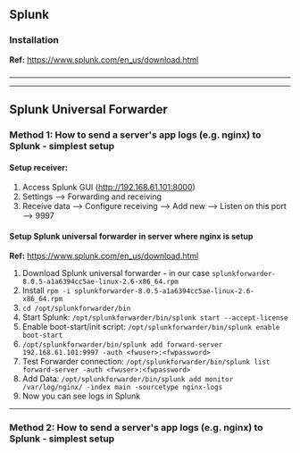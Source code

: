 ## Splunk

### Installation
**Ref:** https://www.splunk.com/en_us/download.html


###

----
----

## Splunk Universal Forwarder

### Method 1: How to send a server's app logs (e.g. nginx) to Splunk - simplest setup

#### Setup receiver:
1. Access Splunk GUI (http://192.168.61.101:8000)
2. Settings --> Forwarding and receiving
3. Receive data --> Configure receiving --> Add new --> Listen on this port --> 9997

#### Setup Splunk universal forwarder in server where nginx is setup
**Ref:** https://www.splunk.com/en_us/download.html
1. Download Splunk universal forwarder - in our case `splunkforwarder-8.0.5-a1a6394cc5ae-linux-2.6-x86_64.rpm`
2. Install `rpm -i splunkforwarder-8.0.5-a1a6394cc5ae-linux-2.6-x86_64.rpm`
3. `cd /opt/splunkforwarder/bin`
4. Start Splunk: `/opt/splunkforwarder/bin/splunk start --accept-license`
5. Enable boot-start/init script: `/opt/splunkforwarder/bin/splunk enable boot-start`
6. `/opt/splunkforwarder/bin/splunk add forward-server 192.168.61.101:9997 -auth <fwuser>:<fwpassword>`
7. Test Forwarder connection: `/opt/splunkforwarder/bin/splunk list forward-server -auth <fwuser>:<fwpassword>`
8. Add Data: `/opt/splunkforwarder/bin/splunk add monitor /var/log/nginx/ -index main -sourcetype nginx-logs`
9. Now you can see logs in Splunk

----

### Method 2: How to send a server's app logs (e.g. nginx) to Splunk - simplest setup
